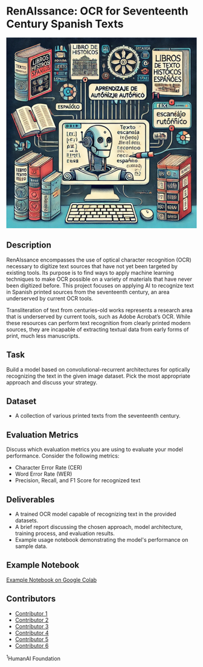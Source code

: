 # RenAIssance: OCR for Seventeenth Century Spanish Texts
![coverImage](./cover.webp)
## Description
RenAIssance encompasses the use of optical character recognition (OCR) necessary to digitize text sources that have not yet been targeted by existing tools. Its purpose is to find ways to apply machine learning techniques to make OCR possible on a variety of materials that have never been digitized before. This project focuses on applying AI to recognize text in Spanish printed sources from the seventeenth century, an area underserved by current OCR tools.

Transliteration of text from centuries-old works represents a research area that is underserved by current tools, such as Adobe Acrobat’s OCR. While these resources can perform text recognition from clearly printed modern sources, they are incapable of extracting textual data from early forms of print, much less manuscripts.

## Task
Build a model based on convolutional-recurrent architectures for optically recognizing the text in the given image dataset. Pick the most appropriate approach and discuss your strategy.

## Dataset
- A collection of various printed texts from the seventeenth century.

## Evaluation Metrics
Discuss which evaluation metrics you are using to evaluate your model performance. Consider the following metrics:
- Character Error Rate (CER)
- Word Error Rate (WER)
- Precision, Recall, and F1 Score for recognized text

## Deliverables
- A trained OCR model capable of recognizing text in the provided datasets.
- A brief report discussing the chosen approach, model architecture, training process, and evaluation results.
- Example usage notebook demonstrating the model's performance on sample data.

## Example Notebook
[Example Notebook on Google Colab](https://colab.research.google.com/drive/1WqGVqVBns5HqVfXflEP_KcPVr41NuVVn?usp=sharing)

## Contributors
- [Contributor 1](https://github.com/contributor1)
- [Contributor 2](https://github.com/contributor2)
- [Contributor 3](https://github.com/contributor3)
- [Contributor 4](https://github.com/contributor4)
- [Contributor 5](https://github.com/contributor5)
- [Contributor 6](https://github.com/contributor6)

<sup>1</sup>HumanAI Foundation